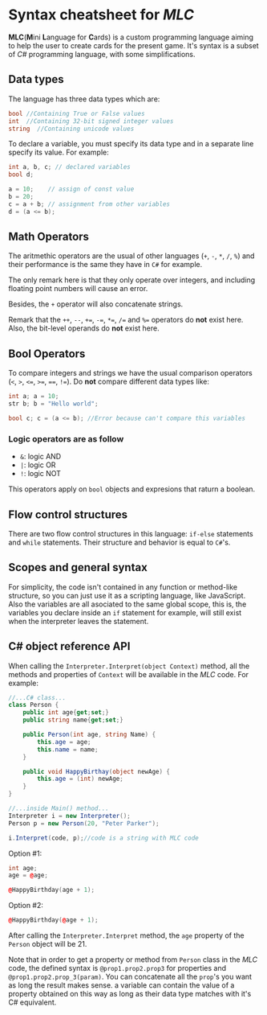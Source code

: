 # Syntax cheatsheet for *MLC*

**MLC**(**M**ini **L**anguage for **C**ards) is a custom programming language aiming to help the user to create cards for the present game. It's syntax is a subset of *C#* programming language, with some simplifications.

## Data types

The language has three data types which are:

```cs
bool //Containing True or False values
int  //Containing 32-bit signed integer values
string  //Containing unicode values
```

To declare a variable, you must specify its data type and in a separate line specify its value. For example:

```cs
int a, b, c; // declared variables
bool d;

a = 10;    // assign of const value
b = 20;
c = a + b; // assignment from other variables
d = (a <= b);
```

## Math Operators

The aritmethic operators are the usual of other languages (`+`, `-`, `*`, `/`, `%`) and their performance is the same they have in `C#` for example.

The only remark here is that they only operate over integers, and including floating point numbers will cause an error.

Besides, the `+` operator will also concatenate strings.

Remark that the `++`, `--`, `+=`, `-=`, `*=`, `/=` and `%=` operators do **not** exist here. Also, the bit-level operands do **not** exist here.

## Bool Operators

To compare integers and strings we have the usual comparison operators (`<`, `>`, `<=`, `>=`, `==`, `!=`). Do **not** compare different data types like:

```cs
int a; a = 10;
str b; b = "Hello world";

bool c; c = (a <= b); //Error because can't compare this variables
```

### Logic operators are as follow

- `&`: logic AND
- `|`: logic OR
- `!`: logic NOT

This operators apply on `bool` objects and expresions that raturn a boolean.

## Flow control structures

There are two flow control structures in this language: `if-else` statements and `while` statements. Their structure and behavior is equal to `C#`'s.

## Scopes and general syntax

For simplicity, the code isn't contained in any function or method-like structure, so you can just use it as a scripting language, like JavaScript. Also the variables are all asociated to the same global scope, this is, the variables you declare inside an `if` statement for example, will still exist when the interpreter leaves the statement.

## C# object reference API

When calling the `Interpreter.Interpret(object Context)` method, all the methods and properties of `Context` will be available in the *MLC* code. For example:

```cs
//...C# class...
class Person {
    public int age{get;set;}
    public string name{get;set;}

    public Person(int age, string Name) {
        this.age = age;
        this.name = name;
    }

    public void HappyBirthay(object newAge) {
        this.age = (int) newAge;
    }
}
```

```cs
//...inside Main() method...
Interpreter i = new Interpreter(); 
Person p = new Person(20, "Peter Parker");

i.Interpret(code, p);//code is a string with MLC code
```

Option #1:

```cpp
int age;
age = @age;

@HappyBirthday(age + 1);
```

Option #2:

```cpp
@HappyBirthday(@age + 1);
```

After calling the `Interpreter.Interpret` method, the `age` property of the `Person` object will be $21$.

Note that in order to get a property or method from `Person` class in the *MLC* code, the defined syntax is `@prop1.prop2.prop3` for properties and `@prop1.prop2.prop_3(param)`. You can concatenate all the `prop`'s you want as long the result makes sense. a variable can contain the value of a property obtained on this way as long as their data type matches with it's C# equivalent.
